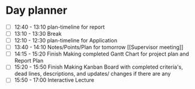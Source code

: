 # Day planner

- [ ] 12:40 - 13:10 plan-timeline for report
- [ ] 13:10 - 13:30 Break
- [ ] 12:10 - 12:30 plan-timeline for Application 
- [ ] 13:40 - 14:10 Notes/Points/Plan for tomorrow [[Supervisor meeting]]
- [ ] 14:15 - 15:20 Finish Making completed Gantt Chart for project plan and Report Plan
- [ ] 15:20 - 15:50 Finish Making Kanban Board with completed criteria's, dead lines, descriptions, and updates/ changes if there are any
- [ ] 15:50 - 17:00 Interactive Lecture
